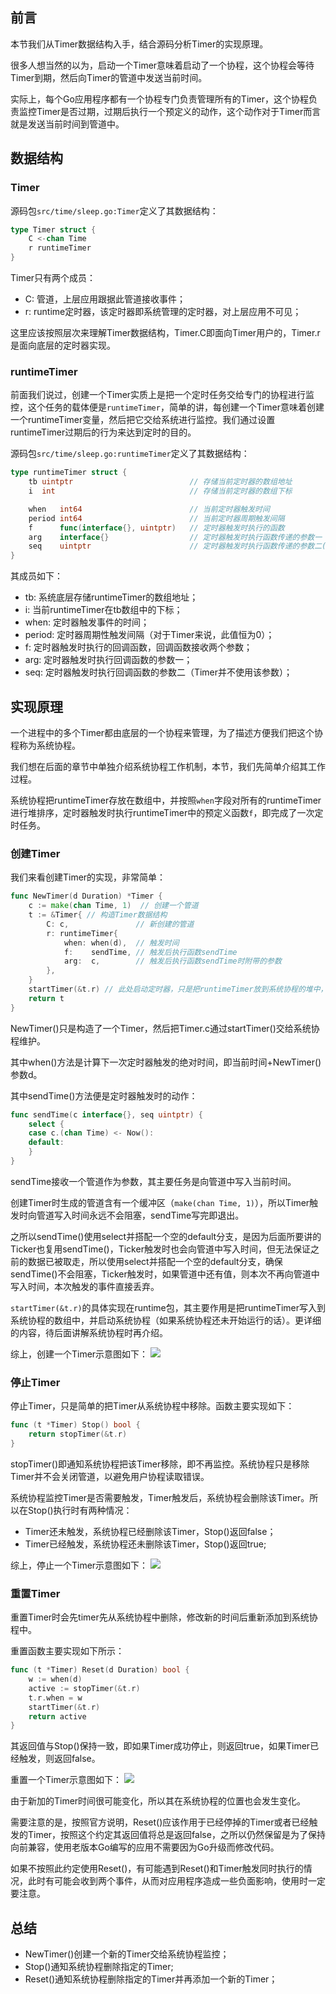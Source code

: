 ## 前言
本节我们从Timer数据结构入手，结合源码分析Timer的实现原理。

很多人想当然的以为，启动一个Timer意味着启动了一个协程，这个协程会等待Timer到期，然后向Timer的管道中发送当前时间。

实际上，每个Go应用程序都有一个协程专门负责管理所有的Timer，这个协程负责监控Timer是否过期，过期后执行一个预定义的动作，这个动作对于Timer而言就是发送当前时间到管道中。

## 数据结构
### Timer
源码包`src/time/sleep.go:Timer`定义了其数据结构：
```go
type Timer struct {
	C <-chan Time
	r runtimeTimer
}
```
Timer只有两个成员：
* C: 管道，上层应用跟据此管道接收事件；
* r: runtime定时器，该定时器即系统管理的定时器，对上层应用不可见；

这里应该按照层次来理解Timer数据结构，Timer.C即面向Timer用户的，Timer.r是面向底层的定时器实现。

### runtimeTimer
前面我们说过，创建一个Timer实质上是把一个定时任务交给专门的协程进行监控，这个任务的载体便是`runtimeTimer`，简单的讲，每创建一个Timer意味着创建一个runtimeTimer变量，然后把它交给系统进行监控。我们通过设置runtimeTimer过期后的行为来达到定时的目的。

源码包`src/time/sleep.go:runtimeTimer`定义了其数据结构：
```go
type runtimeTimer struct {
	tb uintptr                          // 存储当前定时器的数组地址
	i  int                              // 存储当前定时器的数组下标

	when   int64                        // 当前定时器触发时间
	period int64                        // 当前定时器周期触发间隔
	f      func(interface{}, uintptr)   // 定时器触发时执行的函数
	arg    interface{}                  // 定时器触发时执行函数传递的参数一
	seq    uintptr                      // 定时器触发时执行函数传递的参数二(该参数只在网络收发场景下使用)
}
```
其成员如下：
* tb: 系统底层存储runtimeTimer的数组地址；
* i: 当前runtimeTimer在tb数组中的下标；
* when: 定时器触发事件的时间；
* period: 定时器周期性触发间隔（对于Timer来说，此值恒为0）；
* f: 定时器触发时执行的回调函数，回调函数接收两个参数；
* arg: 定时器触发时执行回调函数的参数一；
* seq: 定时器触发时执行回调函数的参数二（Timer并不使用该参数）；

## 实现原理
一个进程中的多个Timer都由底层的一个协程来管理，为了描述方便我们把这个协程称为系统协程。

我们想在后面的章节中单独介绍系统协程工作机制，本节，我们先简单介绍其工作过程。

系统协程把runtimeTimer存放在数组中，并按照`when`字段对所有的runtimeTimer进行堆排序，定时器触发时执行runtimeTimer中的预定义函数`f`，即完成了一次定时任务。

### 创建Timer
我们来看创建Timer的实现，非常简单：
```go
func NewTimer(d Duration) *Timer {
	c := make(chan Time, 1)  // 创建一个管道
	t := &Timer{ // 构造Timer数据结构
		C: c,               // 新创建的管道
		r: runtimeTimer{
			when: when(d),  // 触发时间
			f:    sendTime, // 触发后执行函数sendTime
			arg:  c,        // 触发后执行函数sendTime时附带的参数
		},
	}
	startTimer(&t.r) // 此处启动定时器，只是把runtimeTimer放到系统协程的堆中，由系统协程维护
	return t
}
```
NewTimer()只是构造了一个Timer，然后把Timer.c通过startTimer()交给系统协程维护。

其中when()方法是计算下一次定时器触发的绝对时间，即当前时间+NewTimer()参数d。

其中sendTime()方法便是定时器触发时的动作：
```go
func sendTime(c interface{}, seq uintptr) {
    select {
    case c.(chan Time) <- Now():
    default:
    }
}
```
sendTime接收一个管道作为参数，其主要任务是向管道中写入当前时间。

创建Timer时生成的管道含有一个缓冲区（`make(chan Time, 1)`），所以Timer触发时向管道写入时间永远不会阻塞，sendTime写完即退出。

之所以sendTime()使用select并搭配一个空的default分支，是因为后面所要讲的Ticker也复用sendTime()，Ticker触发时也会向管道中写入时间，但无法保证之前的数据已被取走，所以使用select并搭配一个空的default分支，确保sendTime()不会阻塞，Ticker触发时，如果管道中还有值，则本次不再向管道中写入时间，本次触发的事件直接丢弃。

`startTimer(&t.r)`的具体实现在runtime包，其主要作用是把runtimeTimer写入到系统协程的数组中，并启动系统协程（如果系统协程还未开始运行的话）。更详细的内容，待后面讲解系统协程时再介绍。

综上，创建一个Timer示意图如下：
![](images/Timer-01-New.png)

### 停止Timer
停止Timer，只是简单的把Timer从系统协程中移除。函数主要实现如下：
```go
func (t *Timer) Stop() bool {
	return stopTimer(&t.r)
}
```
stopTimer()即通知系统协程把该Timer移除，即不再监控。系统协程只是移除Timer并不会关闭管道，以避免用户协程读取错误。

系统协程监控Timer是否需要触发，Timer触发后，系统协程会删除该Timer。所以在Stop()执行时有两种情况：
* Timer还未触发，系统协程已经删除该Timer，Stop()返回false；
* Timer已经触发，系统协程还未删除该Timer，Stop()返回true;

综上，停止一个Timer示意图如下：
![](images/Timer-02-Stop.png)

### 重置Timer
重置Timer时会先timer先从系统协程中删除，修改新的时间后重新添加到系统协程中。

重置函数主要实现如下所示：
```go
func (t *Timer) Reset(d Duration) bool {
    w := when(d)
    active := stopTimer(&t.r)
    t.r.when = w
    startTimer(&t.r)
    return active
}
```
其返回值与Stop()保持一致，即如果Timer成功停止，则返回true，如果Timer已经触发，则返回false。

重置一个Timer示意图如下：
![](images/Timer-03-Reset.png)

由于新加的Timer时间很可能变化，所以其在系统协程的位置也会发生变化。

需要注意的是，按照官方说明，Reset()应该作用于已经停掉的Timer或者已经触发的Timer，按照这个约定其返回值将总是返回false，之所以仍然保留是为了保持向前兼容，使用老版本Go编写的应用不需要因为Go升级而修改代码。

如果不按照此约定使用Reset()，有可能遇到Reset()和Timer触发同时执行的情况，此时有可能会收到两个事件，从而对应用程序造成一些负面影响，使用时一定要注意。

## 总结

- NewTimer()创建一个新的Timer交给系统协程监控；
- Stop()通知系统协程删除指定的Timer;
- Reset()通知系统协程删除指定的Timer并再添加一个新的Timer；
